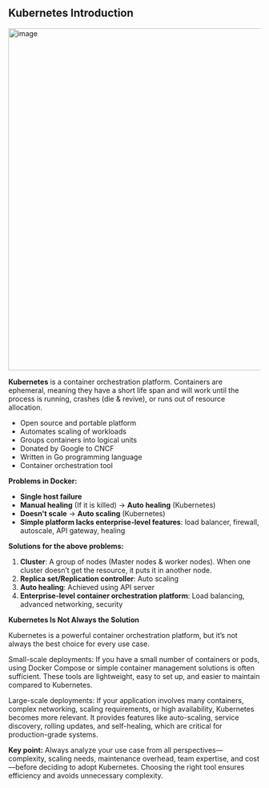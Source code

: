 ## Kubernetes Introduction

<img width="2048" height="683" alt="image" src="https://github.com/user-attachments/assets/e8a8636b-6b29-4719-b988-b95a6f252957" />


**Kubernetes** is a container orchestration platform. Containers are ephemeral, meaning they have a short life span and will work until the process is running, crashes (die & revive), or runs out of resource allocation.

- Open source and portable platform
- Automates scaling of workloads
- Groups containers into logical units
- Donated by Google to CNCF
- Written in Go programming language
- Container orchestration tool

**Problems in Docker:**

- **Single host failure**
- **Manual healing** (If it is killed) -> **Auto healing** (Kubernetes)
- **Doesn't scale** -> **Auto scaling** (Kubernetes)
- **Simple platform lacks enterprise-level features**: load balancer, firewall, autoscale, API gateway, healing

**Solutions for the above problems:**

1. **Cluster**: A group of nodes (Master nodes & worker nodes). When one cluster doesn’t get the resource, it puts it in another node.
2. **Replica set/Replication controller**: Auto scaling
3. **Auto healing**: Achieved using API server
4. **Enterprise-level container orchestration platform**: Load balancing, advanced networking, security


**Kubernetes Is Not Always the Solution**

Kubernetes is a powerful container orchestration platform, but it’s not always the best choice for every use case.

Small-scale deployments:
If you have a small number of containers or pods, using Docker Compose or simple container management solutions is often sufficient. These tools are lightweight, easy to set up, and easier to maintain compared to Kubernetes.

Large-scale deployments:
If your application involves many containers, complex networking, scaling requirements, or high availability, Kubernetes becomes more relevant. It provides features like auto-scaling, service discovery, rolling updates, and self-healing, which are critical for production-grade systems.

**Key point:**
Always analyze your use case from all perspectives—complexity, scaling needs, maintenance overhead, team expertise, and cost—before deciding to adopt Kubernetes. Choosing the right tool ensures efficiency and avoids unnecessary complexity.
